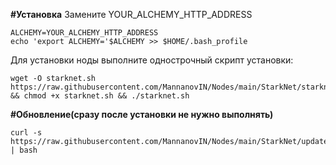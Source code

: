 **#Установка**
Замените YOUR_ALCHEMY_HTTP_ADDRESS
```
ALCHEMY=YOUR_ALCHEMY_HTTP_ADDRESS
echo 'export ALCHEMY='$ALCHEMY >> $HOME/.bash_profile
```

Для установки ноды выполните однострочный скрипт установки:
```
wget -O starknet.sh https://raw.githubusercontent.com/MannanovIN/Nodes/main/StarkNet/starknet.sh && chmod +x starknet.sh && ./starknet.sh
```

**#Обновление(сразу после установки не нужно выполнять)**
```
curl -s https://raw.githubusercontent.com/MannanovIN/Nodes/main/StarkNet/update_starknet.sh | bash
```
